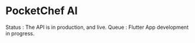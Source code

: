 # PocketChef AI

Status : The API is in production, and live.
Queue : Flutter App development in progress.
